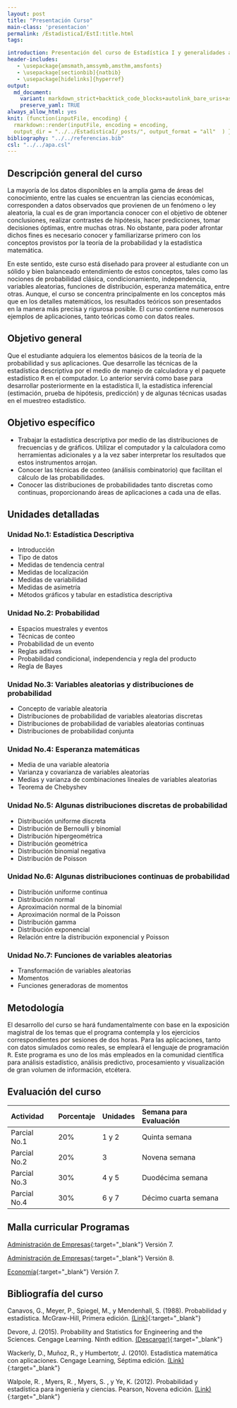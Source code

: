 ```yaml
---
layout: post
title: "Presentación Curso"
main-class: 'presentacion'
permalink: /EstadisticaI/EstI:title.html
tags:

introduction: Presentación del curso de Estadística I y generalidades a tener en cuenta.
header-includes:
   - \usepackage{amsmath,amssymb,amsthm,amsfonts}
   - \usepackage[sectionbib]{natbib}
   - \usepackage[hidelinks]{hyperref}
output:
  md_document:
    variant: markdown_strict+backtick_code_blocks+autolink_bare_uris+ascii_identifiers+tex_math_single_backslash
    preserve_yaml: TRUE
always_allow_html: yes   
knit: (function(inputFile, encoding) {
  rmarkdown::render(inputFile, encoding = encoding,
  output_dir = "../../EstadisticaI/_posts/", output_format = "all"  ) })
bibliography: "../../referencias.bib"
csl: "../../apa.csl"
---
```








Descripción general del curso
-----------------------------

La mayoría de los datos disponibles en la amplia gama de áreas del
conocimiento, entre las cuales se encuentran las ciencias económicas,
corresponden a datos observados que provienen de un fenómeno o ley
aleatoria, la cual es de gran importancia conocer con el objetivo de
obtener conclusiones, realizar contrastes de hipótesis, hacer
predicciones, tomar decisiones óptimas, entre muchas otras. No obstante,
para poder afrontar dichos fines es necesario conocer y familiarizarse
primero con los conceptos provistos por la teoría de la probabilidad y
la estadística matemática.

En este sentido, este curso está diseñado para proveer al estudiante con
un sólido y bien balanceado entendimiento de estos conceptos, tales como
las nociones de probabilidad clásica, condicionamiento, independencia,
variables aleatorias, funciones de distribución, esperanza matemática,
entre otras. Aunque, el curso se concentra principalmente en los
conceptos más que en los detalles matemáticos, los resultados teóricos
son presentados en la manera más precisa y rigurosa posible. El curso
contiene numerosos ejemplos de aplicaciones, tanto teóricas como con
datos reales.

Objetivo general
----------------

Que el estudiante adquiera los elementos básicos de la teoría de la
probabilidad y sus aplicaciones. Que desarrolle las técnicas de la
estadística descriptiva por el medio de manejo de calculadora y el
paquete estadístico <tt>R</tt> en el computador. Lo anterior servirá
como base para desarrollar posteriormente en la estadística II, la
estadística inferencial (estimación, prueba de hipótesis, predicción) y
de algunas técnicas usadas en el muestreo estadístico.

Objetivo específico
-------------------

-   Trabajar la estadística descriptiva por medio de las distribuciones
    de frecuencias y de gráficos. Utilizar el computador y la
    calculadora como herramientas adicionales y a la vez saber
    interpretar los resultados que estos instrumentos arrojan.
-   Conocer las técnicas de conteo (análisis combinatorio) que facilitan
    el cálculo de las probabilidades.
-   Conocer las distribuciones de probabilidades tanto discretas como
    continuas, proporcionando áreas de aplicaciones a cada una de ellas.

Unidades detalladas
-------------------

### Unidad No.1: Estadística Descriptiva

-   Introducción
-   Tipo de datos
-   Medidas de tendencia central
-   Medidas de localización
-   Medidas de variabilidad
-   Medidas de asimetría
-   Métodos gráficos y tabular en estadística descriptiva

### Unidad No.2: Probabilidad

-   Espacios muestrales y eventos
-   Técnicas de conteo
-   Probabilidad de un evento
-   Reglas aditivas
-   Probabilidad condicional, independencia y regla del producto
-   Regla de Bayes

### Unidad No.3: Variables aleatorias y distribuciones de probabilidad

-   Concepto de variable aleatoria
-   Distribuciones de probabilidad de variables aleatorias discretas
-   Distribuciones de probabilidad de variables aleatorias continuas
-   Distribuciones de probabilidad conjunta

### Unidad No.4: Esperanza matemáticas

-   Media de una variable aleatoria
-   Varianza y covarianza de variables aleatorias
-   Medias y varianza de combinaciones lineales de variables aleatorias
-   Teorema de Chebyshev

### Unidad No.5: Algunas distribuciones discretas de probabilidad

-   Distribución uniforme discreta
-   Distribución de Bernoulli y binomial
-   Distribución hipergeométrica
-   Distribución geométrica
-   Distribución binomial negativa
-   Distribución de Poisson

### Unidad No.6: Algunas distribuciones continuas de probabilidad

-   Distribución uniforme continua
-   Distribución normal
-   Aproximación normal de la binomial
-   Aproximación normal de la Poisson
-   Distribución gamma
-   Distribución exponencial
-   Relación entre la distribución exponencial y Poisson

### Unidad No.7: Funciones de variables aleatorias

-   Transformación de variables aleatorias
-   Momentos
-   Funciones generadoras de momentos

Metodología
-----------

El desarrollo del curso se hará fundamentalmente con base en la
exposición magistral de los temas que el programa contempla y los
ejercicios correspondientes por sesiones de dos horas. Para las
aplicaciones, tanto con datos simulados como reales, se empleará el
lenguaje de programación <tt>R</tt>. Este programa es uno de los más
empleados en la comunidad científica para análisis estadístico, análisis
predictivo, procesamiento y visualización de gran volumen de
información, etcétera.

Evaluación del curso
--------------------

<table class="table table-striped" style="width: auto !important; margin-left: auto; margin-right: auto;">
<thead>
<tr>
<th style="text-align:left;">
Actividad
</th>
<th style="text-align:left;">
Porcentaje
</th>
<th style="text-align:left;">
Unidades
</th>
<th style="text-align:left;">
Semana para Evaluación
</th>
</tr>
</thead>
<tbody>
<tr>
<td style="text-align:left;">
Parcial No.1
</td>
<td style="text-align:left;">
20%
</td>
<td style="text-align:left;">
1 y 2
</td>
<td style="text-align:left;">
Quinta semana
</td>
</tr>
<tr>
<td style="text-align:left;">
Parcial No.2
</td>
<td style="text-align:left;">
20%
</td>
<td style="text-align:left;">
3
</td>
<td style="text-align:left;">
Novena semana
</td>
</tr>
<tr>
<td style="text-align:left;">
Parcial No.3
</td>
<td style="text-align:left;">
30%
</td>
<td style="text-align:left;">
4 y 5
</td>
<td style="text-align:left;">
Duodécima semana
</td>
</tr>
<tr>
<td style="text-align:left;">
Parcial No.4
</td>
<td style="text-align:left;">
30%
</td>
<td style="text-align:left;">
6 y 7
</td>
<td style="text-align:left;">
Décimo cuarta semana
</td>
</tr>
</tbody>
</table>

Malla curricular Programas
--------------------------

[Administración de
Empresas](http://www.udea.edu.co/wps/wcm/connect/udea/af91e1c8-2160-4da1-b77c-75a857af84f7/MallaProgramaAdmon.pdf?MOD=AJPERES&CVID=ljvFNrm){:target="\_blank"}
Versión 7.

[Administración de
Empresas](http://www.udea.edu.co/wps/wcm/connect/udea/7289d5f7-e816-429d-88dc-5900896e222e/Malla+Administración+UdeA_Plan+de+estudios+V8.pdf?MOD=AJPERES&CVID=mHm8gYY){:target="\_blank"}
Versión 8.

[Economía](http://www.udea.edu.co/wps/wcm/connect/udea/8c28c40c-ebe3-4211-be14-8d49c8b7efd4/Malla+Version+7.0+agosto2015.pdf?MOD=AJPERES&CVID=kZxI1y6){:target="\_blank"}
Versión 7.

Bibliografía del curso
----------------------

Canavos, G., Meyer, P., Spiegel, M., y Mendenhall, S. (1988).
Probabilidad y estadística. McGraw-Hill, Primera edición.
[(Link)](https://gsosa61.files.wordpress.com/2008/03/10-canavos-g-probabilidad-y-estadistica-aplicaciones-y-metodos.pdf){:target="\_blank"}

Devore, J. (2015). Probability and Statistics for Engineering and the
Sciences. Cengage Learning. Ninth edition.
[(Descargar)](http://booksdl.org/get.php?md5=98c7c798530f9d7287e36760b999fae3){:target="\_blank"}

Wackerly, D., Muñoz, R., y Humbertotr, J. (2010). Estadística matemática
con aplicaciones. Cengage Learning, Séptima edición.
[(Link)](https://www.cimat.mx/ciencia_para_jovenes/bachillerato/libros/%5BWackerly,Mendenhall,Scheaffer%5DEstadistica_Matematica_con_Aplicaciones.pdf){:target="\_blank"}

Walpole, R. , Myers, R. , Myers, S. , y Ye, K. (2012). Probabilidad y
estadística para ingeniería y ciencias. Pearson, Novena edición.
[(Link)](https://vereniciafunez94hotmail.files.wordpress.com/2014/08/8va-probabilidad-y-estadistica-para-ingenier-walpole_8.pdf){:target="\_blank"}
